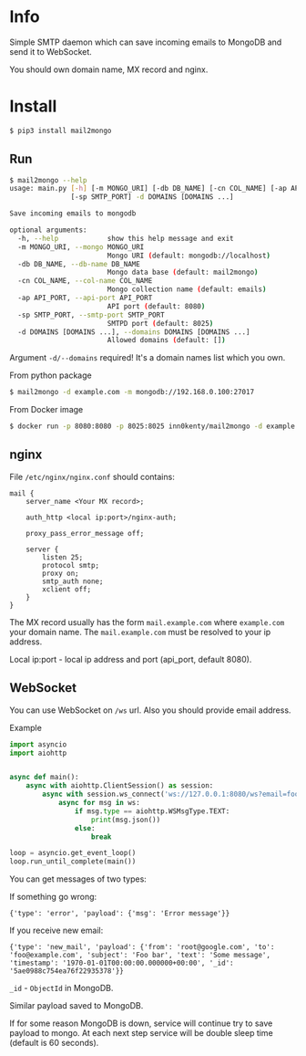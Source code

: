 # Info

Simple SMTP daemon which can save incoming emails to MongoDB and send it to WebSocket.

You should own domain name, MX record and nginx.

# Install

```bash
$ pip3 install mail2mongo
```

## Run

```bash
$ mail2mongo --help
usage: main.py [-h] [-m MONGO_URI] [-db DB_NAME] [-cn COL_NAME] [-ap API_PORT]
               [-sp SMTP_PORT] -d DOMAINS [DOMAINS ...]

Save incoming emails to mongodb

optional arguments:
  -h, --help            show this help message and exit
  -m MONGO_URI, --mongo MONGO_URI
                        Mongo URI (default: mongodb://localhost)
  -db DB_NAME, --db-name DB_NAME
                        Mongo data base (default: mail2mongo)
  -cn COL_NAME, --col-name COL_NAME
                        Mongo collection name (default: emails)
  -ap API_PORT, --api-port API_PORT
                        API port (default: 8080)
  -sp SMTP_PORT, --smtp-port SMTP_PORT
                        SMTPD port (default: 8025)
  -d DOMAINS [DOMAINS ...], --domains DOMAINS [DOMAINS ...]
                        Allowed domains (default: [])
```

Argument `-d/--domains` required! It's a domain names list which you own.

From python package

```bash
$ mail2mongo -d example.com -m mongodb://192.168.0.100:27017
```

From Docker image

```bash
$ docker run -p 8080:8080 -p 8025:8025 inn0kenty/mail2mongo -d example.com -m mongodb://192.168.0.100:27017
```

## nginx

File `/etc/nginx/nginx.conf` should contains:

```
mail {
    server_name <Your MX record>;

    auth_http <local ip:port>/nginx-auth;

    proxy_pass_error_message off;

    server {
        listen 25;
        protocol smtp;
        proxy on;
        smtp_auth none;
        xclient off;
    }
}
```

The MX record usually has the form `mail.example.com` where `example.com` your domain name. The `mail.example.com` must be resolved to your ip address.

Local ip:port - local ip address and port (api_port, default 8080).

## WebSocket

You can use WebSocket on `/ws` url. Also you should provide email address.

Example

```python
import asyncio
import aiohttp


async def main():
    async with aiohttp.ClientSession() as session:
        async with session.ws_connect('ws://127.0.0.1:8080/ws?email=foo@example.com') as ws:
            async for msg in ws:
                if msg.type == aiohttp.WSMsgType.TEXT:
                    print(msg.json())
                else:
                    break

loop = asyncio.get_event_loop()
loop.run_until_complete(main())
```

You can get messages of two types:

If something go wrong:

```
{'type': 'error', 'payload': {'msg': 'Error message'}}
```

If you receive new email:

```
{'type': 'new_mail', 'payload': {'from': 'root@google.com', 'to': 'foo@example.com', 'subject': 'Foo bar', 'text': 'Some message', 'timestamp': '1970-01-01T00:00:00.000000+00:00', '_id': '5ae0988c754ea76f22935378'}}
```

`_id` - `ObjectId` in MongoDB.

Similar payload saved to MongoDB.

If for some reason MongoDB is down, service will continue try to save payload to mongo. At each next step service will be double sleep time (default is 60 seconds).

